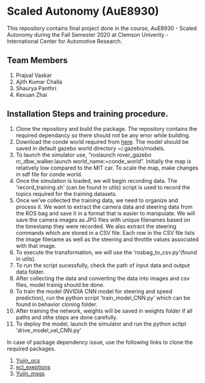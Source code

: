 # Scaled Autonomy (AuE8930)
This repository contains final project done in the course, AuE8930 - Scaled Autonomy during the Fall Semester 2020 at Clemson Univerity - International Center for Automotive Research.

## Team Members
1. Prajval Vaskar
2. Ajith Kumar Challa
3. Shaurya Panthri
4. Kexuan Zhai

## Installation Steps and training procedure.

1. Clone the repository and build the package. The repository contains the required dependancy so there should not be any error while building.
2. Download the conde world required from [here](https://s3-us-west-2.amazonaws.com/selbystorage/wp-content/uploads/2017/July/conde_world.zip). The model should be saved in default gazebo world directory ~/.gazebo/models.
3. To launch the simulator use, "roslaunch rover_gazebo rc_dbw_walker.launch world_name:=conde_world". Initially the map is relatively low compared to the MIT car. To scale the map, make changes in sdf file for conde world.
4. Once the simulation is loaded, we will begin recording data. The 'record_training.sh' (can be found in utils) script is used to record the topics required for the training datasets.
5. Once we’ve collected the training data, we need to organize and process it. We want to extract the camera data and steering data from the ROS bag and save it in a format that is easier to manipulate. We will save the camera images as JPG files with unique filenames based on the timestamp they were recorded. We also extract the steering commands which are stored in a CSV file. Each row in the CSV file lists the image filename as well as the steering and throttle values associated with that image.
6. To execute the transformation, we will use the 'rosbag_to_csv.py'(found in utils).
7. To run the script sucessfully, check the path of input data and output data folder.
8. After collecting the data and converting the data into images and csv files, model trainig should be done. 
9. To train the model (NVIDIA CNN model for steering and speed prediction), run the python script 'train_model_CNN.py' which can be found in behavior cloning folder. 
10. After training the network, weights will be saved in weights folder if all paths and othe steps are done carefully.
11. To deploy the model, launch the simulator and run the python sctipt 'drive_model_vel_CNN.py'
 
In case of package dependency issue, use the following links to clone the required packages.
1. [Yujin_ocs](https://github.com/yujinrobot/yujin_ocs/tree/devel/yocs_cmd_vel_mux)
2. [ecl_exeptions](https://github.com/stonier/ecl_core/tree/devel/ecl_exceptions)
3. [Yujin_msgs](https://github.com/yujinrobot/yocs_msgs)